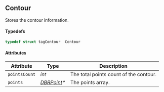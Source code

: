 ## Contour
Stores the contour information.

#### Typedefs

```cpp
typedef struct tagContour  Contour
```  

#### Attributes
  
| Attribute | Type | Description |
|---------- | ---- | ----------- |
| `pointsCount` |  *int* | The total points count of the contour. |
| `points` | *[DBRPoint](DBRPoint.md)\** | The points array. |


